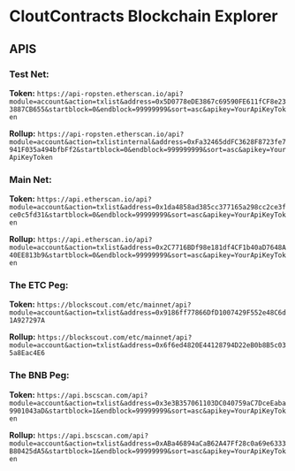 # CloutContracts Blockchain Explorer

## APIS

### Test Net:

**Token:** `https://api-ropsten.etherscan.io/api?module=account&action=txlist&address=0x5D0778eDE3867c69590FE611fCF8e233887CB655&startblock=0&endblock=99999999&sort=asc&apikey=YourApiKeyToken`

**Rollup:** `https://api-ropsten.etherscan.io/api?module=account&action=txlistinternal&address=0xFa32465ddFC3628F8723fe7941F035a494bfbFf2&startblock=0&endblock=999999999&sort=asc&apikey=YourApiKeyToken`

### Main Net:

**Token:** `https://api.etherscan.io/api?module=account&action=txlist&address=0x1da4858ad385cc377165a298cc2ce3fce0c5fd31&startblock=0&endblock=99999999&sort=asc&apikey=YourApiKeyToken`

**Rollup:** `https://api.etherscan.io/api?module=account&action=txlist&address=0x2C7716BDf98e181df4CF1b40aD7648A40EE813b9&startblock=0&endblock=99999999&sort=asc&apikey=YourApiKeyToken`

### The ETC Peg:

**Token:** `https://blockscout.com/etc/mainnet/api?module=account&action=txlist&address=0x9186ff77866DfD1007429F552e48C6d1A927297A`

**Rollup:** `https://blockscout.com/etc/mainnet/api?module=account&action=txlist&address=0x6f6ed4820E44128794D22eB0b8B5c035a8Eac4E6`

### The BNB Peg:

**Token:** `https://api.bscscan.com/api?module=account&action=txlist&address=0x3e3B357061103DC040759aC7DceEaba9901043aD&startblock=1&endblock=99999999&sort=asc&apikey=YourApiKeyToken`

**Rollup:** `https://api.bscscan.com/api?module=account&action=txlist&address=0xABa46894aCaB62A47Ff28c0a69e6333B80425dA5&startblock=1&endblock=99999999&sort=asc&apikey=YourApiKeyToken`
